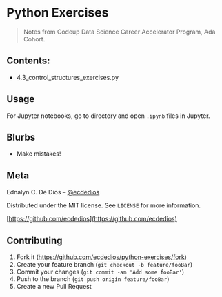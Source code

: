 # Python Exercises
> Notes from Codeup Data Science Career Accelerator Program, Ada Cohort.


## Contents:
- 4.3_control_structures_exercises.py


## Usage

For Jupyter notebooks, go to directory and open ``.ipynb`` files in Jupyter.


## Blurbs

- Make mistakes!

## Meta

Ednalyn C. De Dios – [@ecdedios](https://twitter.com/ecdedios)

Distributed under the MIT license. See ``LICENSE`` for more information.

[https://github.com/ecdedios](https://github.com/ecdedios)

## Contributing

1. Fork it (<https://github.com/ecdedios/python-exercises/fork>)
2. Create your feature branch (`git checkout -b feature/fooBar`)
3. Commit your changes (`git commit -am 'Add some fooBar'`)
4. Push to the branch (`git push origin feature/fooBar`)
5. Create a new Pull Request
